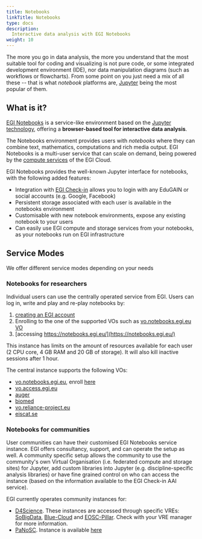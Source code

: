 ```yaml
---
title: Notebooks
linkTitle: Notebooks
type: docs
description:
  Interactive data analysis with EGI Notebooks
weight: 10
---
```


The more you go in data analysis, the more you understand that the most suitable
tool for coding and visualizing is not pure code, or some integrated development
environment (IDE), nor data manipulation diagrams (such as workflows or flowcharts).
From some point on you just need a mix of all these -- that is what _notebook_ platforms
are, [Jupyter](http://jupyter.org/) being the most popular of them.

## What is it?

[EGI Notebooks](https://www.egi.eu/services/notebooks/) is a service-like environment
based on the [Jupyter technology](http://jupyter.org/), offering a
**browser-based tool for interactive data analysis**.

The Notebooks environment provides users with _notebooks_ where they can combine text,
mathematics, computations and rich media output. EGI Notebooks is a multi-user service
that can scale on demand, being powered by the
[compute services](https://www.egi.eu/services/cloud-compute/) of the EGI Cloud.

EGI Notebooks provides the well-known Jupyter interface for notebooks, with the
following added features:

- Integration with [EGI Check-in](../../aai/check-in/) allows you to login with any
  EduGAIN or social accounts (e.g. Google, Facebook)
- Persistent storage associated with each user is available in the notebooks environment
- Customisable with new notebook environments, expose any existing notebook to your users
- Can easily use EGI compute and storage services from your notebooks, as your notebooks
  run on EGI infrastructure

## Service Modes

We offer different service modes depending on your needs

### Notebooks for researchers

Individual users can use the centrally operated service from EGI. Users can log
in, write and play and re-play notebooks by:

1. [creating an EGI account](../../aai/check-in/signup)
2. Enrolling to the one of the supported VOs such as
   [vo.notebooks.egi.eu VO](https://aai.egi.eu/registry/co_petitions/start/coef:111)
3. [accessing https://notebooks.egi.eu/](https://notebooks.egi.eu/)

This instance has limits on the amount of resources available for each user (2
CPU core, 4 GB RAM and 20 GB of storage). It will also kill inactive sessions
after 1 hour.

The central instance supports the following VOs:

- [vo.notebooks.egi.eu](https://operations-portal.egi.eu/vo/view/voname/vo.notebooks.egi.eu),
  enroll [here](https://aai.egi.eu/registry/co_petitions/start/coef:111)
- [vo.access.egi.eu](https://operations-portal.egi.eu/vo/view/voname/vo.access.egi.eu)
- [auger](https://operations-portal.egi.eu/vo/view/voname/auger)
- [biomed](https://operations-portal.egi.eu/vo/view/voname/biomed)
- [vo.reliance-project.eu](https://operations-portal.egi.eu/vo/view/voname/vo.reliance-project.eu)
- [eiscat.se](https://operations-portal.egi.eu/vo/view/voname/eiscat.se)

### Notebooks for communities

User communities can have their customised EGI Notebooks service instance. EGI
offers consultancy, support, and can operate the setup as well. A community
specific setup allows the community to use the community\'s own Virtual
Organisation (i.e. federated compute and storage sites) for Jupyter, add custom
libraries into Jupyter (e.g. discipline-specific analysis libraries) or have
fine grained control on who can access the instance (based on the information
available to the EGI Check-in AAI service).

EGI currently operates community instances for:

- [D4Science](https://www.d4science.org/). These instances are accessed through
  specific VREs: [SoBigData](https://sobigdata.d4science.org/),
  [Blue-Cloud](https://blue-cloud.d4science.org/) and
  [EOSC-Pillar](https://eosc-pillar.d4science.org/). Check with your VRE manager
  for more information.
- [PaNoSC](https://panosc.eu/). Instance is available
  [here](https://notebooks-panosc.fedcloud-tf.fedcloud.eu)
